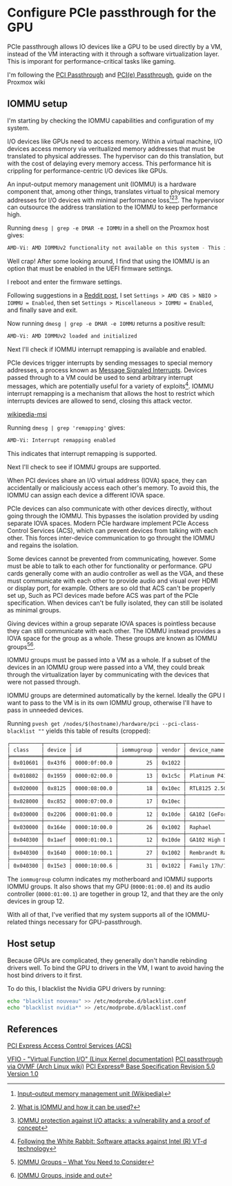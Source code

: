 # Configure PCIe passthrough for the GPU

PCIe passthrough allows IO devices like a GPU to be used directly by a VM,
instead of the VM interacting with it through a software virtualization layer.
This is imporant for performance-critical tasks like gaming.

I'm following the [PCI Passthrough](passthrough-guide) and [PCI(e) Passthrough](passthrough-guide), guide on the Proxmox wiki

[proxmox-guide-1]: https://web.archive.org/web/20240203023530/https://pve.proxmox.com/wiki/PCI_Passthrough
[proxmox-guide-2]: https://web.archive.org/web/20240224170249/https://pve.proxmox.com/wiki/PCI%28e%29_Passthrough

## IOMMU setup

I'm starting by checking the IOMMU capabilities and configuration of my system.

I/O devices like GPUs need to access memory.
Within a virtual machine, I/O devices access memory via veritualized memory addresses that must be translated to physical addresses.
The hypervisor can do this translation, but with the cost of delaying every memory access.
This performance hit is crippling for performance-centric I/O devices like GPUs.

An input-output memory management unit (IOMMU) is a hardware component that, among other things,
translates virtual to physical memory addresses for I/O devices with minimal performance loss[^1][^2][^3].
The hypervisor can outsource the address translation to the IOMMU to keep performance high.

Running `dmesg | grep -e DMAR -e IOMMU` in a shell on the Proxmox host gives:

```sh
AMD-Vi: AMD IOMMUv2 functionality not available on this system - This is not a bug.
```

Well crap!
After some looking around, I find that using the IOMMU is an option that must be enabled in the UEFI firmware settings.

I reboot and enter the firmware settings.

Following suggestions in a [Reddit post](reddit-enable-iommu),
I set `Settings > AMD CBS > NBIO > IOMMU = Enabled`,
then set `Settings > Miscellaneous > IOMMU = Enabled`,
and finally save and exit.

[reddit-enable-iommu]: https://web.archive.org/web/20240219190649/https://old.reddit.com/r/gigabyte/comments/12cl7fa/cant_enable_iommu_on_b650m/

Now running `dmesg | grep -e DMAR -e IOMMU` returns a positive result:

```sh
AMD-Vi: AMD IOMMUv2 loaded and initialized
```

Next I'll check if IOMMU interrupt remapping is available and enabled.

PCIe devices trigger interrupts by sending messages to special memory addresses,
a process known as [Message Signaled Interrupts](wikipedia-msi).
Devices passed through to a VM could be used to send arbitrary interrupt messages,
which are potentially useful for a variety of exploits[^4].
IOMMU interrupt remapping is a mechanism that allows the host to restrict which interrupts devices are allowed to send, 
closing this attack vector.

[wikipedia-msi](https://web.archive.org/web/20240115070533/https://en.wikipedia.org/wiki/Message_Signaled_Interrupts)

Running `dmesg | grep 'remapping'` gives:

```sh
AMD-Vi: Interrupt remapping enabled
```

This indicates that interrupt remapping is supported.

Next I'll check to see if IOMMU groups are supported.

When PCI devices share an I/O virtual address (IOVA) space,
they can accidentally or maliciously access each other's memory.
To avoid this, the IOMMU can assign each device a different IOVA space.

PCIe devices can also communicate with other devices directly, without going through the IOMMU.
This bypasses the isolation provided by usding separate IOVA spaces.
Modern PCIe hardware implement PCIe Access Control Services (ACS), which can prevent devices from talking with each other.
This forces inter-device communication to go throught the IOMMU and regains the isolation.

Some devices cannot be prevented from communicating, however.
Some must be able to talk to each other for functionality or performance.
GPU cards generally come with an audio controller as well as the VGA,
and these must communicate with each other to provide audio and visual over HDMI or display port, for example.
Others are so old that ACS can't be properly set up,
Such as PCI devices made before ACS was part of the PCIe specification.
When devices can't be fully isolated, they can still be isolated as minimal groups.

Giving devices within a group separate IOVA spaces is pointless because they can still communicate with each other.
The IOMMU instead provides a IOVA space for the group as a whole.
These groups are known as IOMMU groups[^5][^6].

IOMMU groups must be passed into a VM as a whole.
If a subset of the devices in an IOMMU group were passed into a VM,
they could break through the virtualization layer by communicating with the devices that were not passed through.

IOMMU groups are determined automatically by the kernel.
Ideally the GPU I want to pass to the VM is in its own IOMMU group,
otherwise I'll have to pass in unneeded devices.

Running `pvesh get /nodes/$(hostname)/hardware/pci --pci-class-blacklist ""` yields this table of results (cropped):

```sh
┌──────────┬────────┬──────────────┬────────────┬────────┬───────────────────────────────────────────────────
│ class    │ device │ id           │ iommugroup │ vendor │ device_name                                        
╞══════════╪════════╪══════════════╪════════════╪════════╪═══════════════════════════════════════════════════
│ 0x010601 │ 0x43f6 │ 0000:0f:00.0 │         25 │ 0x1022 │                                                    
├──────────┼────────┼──────────────┼────────────┼────────┼───────────────────────────────────────────────────
│ 0x010802 │ 0x1959 │ 0000:02:00.0 │         13 │ 0x1c5c │ Platinum P41 NVMe Solid State Drive 2TB            
├──────────┼────────┼──────────────┼────────────┼────────┼───────────────────────────────────────────────────
│ 0x020000 │ 0x8125 │ 0000:08:00.0 │         18 │ 0x10ec │ RTL8125 2.5GbE Controller                          
├──────────┼────────┼──────────────┼────────────┼────────┼───────────────────────────────────────────────────
│ 0x028000 │ 0xc852 │ 0000:07:00.0 │         17 │ 0x10ec │                                                    
├──────────┼────────┼──────────────┼────────────┼────────┼───────────────────────────────────────────────────
│ 0x030000 │ 0x2206 │ 0000:01:00.0 │         12 │ 0x10de │ GA102 [GeForce RTX 3080]                           
├──────────┼────────┼──────────────┼────────────┼────────┼───────────────────────────────────────────────────
│ 0x030000 │ 0x164e │ 0000:10:00.0 │         26 │ 0x1002 │ Raphael                                            
├──────────┼────────┼──────────────┼────────────┼────────┼───────────────────────────────────────────────────
│ 0x040300 │ 0x1aef │ 0000:01:00.1 │         12 │ 0x10de │ GA102 High Definition Audio Controller             
├──────────┼────────┼──────────────┼────────────┼────────┼───────────────────────────────────────────────────
│ 0x040300 │ 0x1640 │ 0000:10:00.1 │         27 │ 0x1002 │ Rembrandt Radeon High Definition Audio Controller  
├──────────┼────────┼──────────────┼────────────┼────────┼───────────────────────────────────────────────────
│ 0x040300 │ 0x15e3 │ 0000:10:00.6 │         31 │ 0x1022 │ Family 17h/19h HD Audio Controller                
```

The `iommugroup` column indicates my motherboard and IOMMU supports IOMMU groups.
It also shows that my GPU (`0000:01:00.0`) and its audio controller (`0000:01:00.1`) are together in group 12,
and that they are the only devices in group 12.

With all of that, I've verified that my system supports all of the IOMMU-related things necessary for GPU-passthrough.

## Host setup

Because GPUs are complicated, they generally don't handle rebinding drivers well.
To bind the GPU to drivers in the VM, I want to avoid having the host bind drivers to it first.

To do this, I blacklist the Nvidia GPU drivers by running:

```sh
echo "blacklist nouveau" >> /etc/modprobe.d/blacklist.conf
echo "blacklist nvidia*" >> /etc/modprobe.d/blacklist.conf
```

## References

[^0]: [An Introduction to IOMMU Infrastructure in the Linux Kernel](https://web.archive.org/web/2/https://lenovopress.lenovo.com/lp1467.pdf)
[^1]: [Input–output memory management unit (Wikipedia)](https://web.archive.org/web/20240201160518/https://en.wikipedia.org/wiki/Input%E2%80%93output_memory_management_unit)
[^2]: [What is IOMMU and how it can be used?](https://web.archive.org/web/20230923133045/https://blog.3mdeb.com/2021/2021-01-13-iommu/)
[^3]: [IOMMU protection against I/O attacks: a vulnerability and a proof of concept](https://web.archive.org/web/20230711052741/https://journal-bcs.springeropen.com/articles/)
[^4]: [Following the White Rabbit: Software attacks against Intel (R) VT-d technology](https://web.archive.org/web/20230711052741mp_/http://www.invisiblethingslab.com/resources/2011/Software%2520Attacks%2520on%2520Intel%2520VT-d.pdf)
[^5]: [IOMMU Groups – What You Need to Consider](https://web.archive.org/web/20230928084315/https://www.heiko-sieger.info/iommu-groups-what-you-need-to-consider/)
[^6]: [IOMMU Groups, inside and out](https://web.archive.org/web/20240223082856/http://vfio.blogspot.com/2014/08/iommu-groups-inside-and-out.html)

[PCI Express Access Control Services (ACS)](https://web.archive.org/web/2/https://pdos.csail.mit.edu/~sbw/links/ECN_access_control_061011.pdf)

[VFIO - "Virtual Function I/O" (Linux Kernel documentation)](https://www.kernel.org/doc/Documentation/vfio.txt)
[PCI passthrough via OVMF (Arch Linux wiki)](https://wiki.archlinux.org/title/PCI_passthrough_via_OVMF)
[PCI Express® Base Specification Revision 5.0 Version 1.0](https://web.archive.org/web/20240107173049/https://picture.iczhiku.com/resource/eetop/SYkDTqhOLhpUTnMx.pdf)
